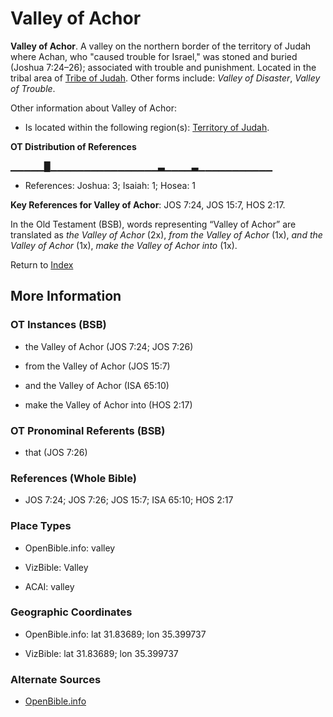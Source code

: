 # Valley of Achor
**Valley of Achor**. 
A valley on the northern border of the territory of Judah where Achan, who "caused trouble for Israel," was stoned and buried (Joshua 7:24–26); associated with trouble and punishment. 
Located in the tribal area of [Tribe of Judah](../../../groups/md/acai/Judah.md). 
Other forms include: 
*Valley of Disaster*, *Valley of Trouble*. 




Other information about Valley of Achor:


* Is located within the following region(s): 
[Territory of Judah](TerritoryOfJudah.md). 


**OT Distribution of References**

▁▁▁▁▁█▁▁▁▁▁▁▁▁▁▁▁▁▁▁▁▁▃▁▁▁▁▃▁▁▁▁▁▁▁▁▁▁▁
* References: Joshua: 3; Isaiah: 1; Hosea: 1



**Key References for Valley of Achor**: 
JOS 7:24, JOS 15:7, HOS 2:17. 


In the Old Testament (BSB), words representing “Valley of Achor” are translated as 
*the Valley of Achor* (2x), *from the Valley of Achor* (1x), *and the Valley of Achor* (1x), *make the Valley of Achor into* (1x). 




Return to [Index](00-Index.md)

## More Information

### OT Instances (BSB)

* the Valley of Achor (JOS 7:24; JOS 7:26)

* from the Valley of Achor (JOS 15:7)

* and the Valley of Achor (ISA 65:10)

* make the Valley of Achor into (HOS 2:17)



### OT Pronominal Referents (BSB)

* that (JOS 7:26)



### References (Whole Bible)

* JOS 7:24; JOS 7:26; JOS 15:7; ISA 65:10; HOS 2:17


### Place Types

* OpenBible.info: valley

* VizBible: Valley

* ACAI: valley



### Geographic Coordinates

* OpenBible.info: lat 31.83689; lon 35.399737

* VizBible: lat 31.83689; lon 35.399737



### Alternate Sources

* [OpenBible.info](https://www.openbible.info/geo/ancient/a31492f)



